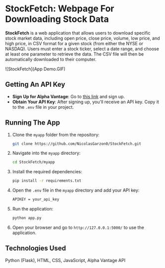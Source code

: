 
# StockFetch: Webpage For Downloading Stock Data

**StockFetch** is a web application that allows users to download specific stock market data, including open price, close price, volume, low price, and high price, in CSV format for a given stock (from either the NYSE or NASDAQ). Users must enter a stock ticker, select a date range, and choose at least one parameter to retrieve the data. The CSV file will then be automatically downloaded to their computer.




![StockFetch](App Demo.GIF)


## Getting An API Key

- **Sign Up for Alpha Vantage**: Go to [this link](https://www.alphavantage.co/support/#api-key) and sign up.
- **Obtain Your API Key**: After signing up, you'll receive an API key. Copy it to the `.env` file in your project.

## Running The App

1. Clone the `myapp` folder from the repository:
    ```bash
    git clone https://github.com/NicolasGarzon0/StockFetch.git
    ```

2. Navigate into the `myapp` directory:
    ```bash
    cd StockFetch/myapp
    ```

3. Install the required dependencies:
    ```bash
    pip install -r requirements.txt
    ```

4. Open the `.env` file in the `myapp` directory and add your API key:
    ```bash
    APIKEY = your_api_key
    ```

5. Run the application:
    ```bash
    python app.py
    ```

6. Open your browser and go to `http://127.0.0.1:5000/` to use the application.

## Technologies Used

Python (Flask), HTML, CSS, JavaScript, Alpha Vantage API


